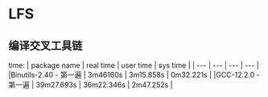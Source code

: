 # LFS
## 编译交叉工具链
time:
  | package name | real time | user time | sys time |
  | --- | --- | --- | --- |
  |Binutils-2.40 - 第一遍 |  3m46160s | 3m15.858s | 0m32.221s |
  |GCC-12.2.0 - 第一遍 | 39m27.693s | 36m22.346s | 2m47.252s |
